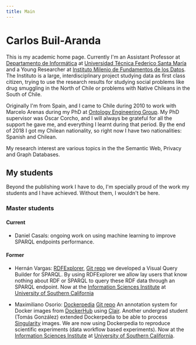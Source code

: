 ```yaml
---
title: Main
---
```


# Carlos Buil-Aranda


This is my academic home page. Currently I'm an Assistant Professor at  [Departamento de Informática](https://www.inf.utfsm.cl) at [Universidad Técnica Federico Santa María](https://www.usm.cl/) and a Young Researcher at [Instituto Milenio de Fundamentos de los Datos](https://imfd.cl/). The Instituto is a large, interdisciplinary project studying data as first class citizen, trying to use the research results for studying social problems like drug smuggling in the North of Chile or problems with Native Chileans in the South of Chile.

Originally I'm from Spain, and I came to Chile during 2010 to work with Marcelo Arenas during my PhD at [Ontology Engineering Group](http://www.oeg-upm.net/). My PhD supervisor was Óscar Corcho, and I will always be grateful for all the support he gave me, and everything I learnt during that period. By the end of 2018 I got my Chilean nationality, so right now I have two nationalities: Spanish and Chilean.

My research interest are various topics in the the Semantic Web, Privacy and Graph Databases.

## My students

Beyond the publishing work I have to do, I'm specially proud of the work my students and I have achieved. Without them, I wouldn't be here.

### Master students

#### Current

 - Daniel Casals: ongoing work on using machine learning to improve SPARQL endpoints performance.

#### Former

 - Hernán Vargas: [RDFExplorer](https://www.rdfexplorer.org), [Git repo](https://gitlab.com/imfd-public/rdfexplorer/) we developed a Visual Query Builder for SPARQL. By using RDFExplorer we allow lay users that know nothing about RDF or SPARQL to query these RDF data through an SPARQL endpoint. Now at the [Information Sciences Institute](https://www.isi.edu) at [University of Southern California](https://www.usc.edu)
 
 - Maximiliano Osorio: [Dockerpedia](https://dockerpedia.inf.utfsm.cl) [Git repo](https://github.com/dockerpedia) An annotation system for Docker images from [DockerHub](https://hub.docker.com) using [Clair](https://github.com/coreos/clair). Another undergrad student (Tomás González) extended Dockerpedia to be able to process [Singularity](https://www.sylabs.io/docs/) images. We are now using Dockerpedia to reproduce scientific experiments (data workflow based experiments). Now at the [Information Sciences Institute](https://www.isi.edu) at [University of Southern California](https://www.usc.edu).

